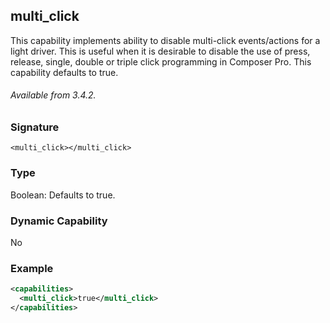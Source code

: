 ## multi\_click
This capability implements ability to disable multi-click events/actions for a light driver. This is useful when it is desirable to disable the use of press, release, single, double or triple click programming in Composer Pro. This capability defaults to true. 

###### Available from 3.4.2.

### Signature

`<multi_click></multi_click>`


### Type

Boolean: Defaults to true.


### Dynamic Capability

No

### Example

```xml
<capabilities>
  <multi_click>true</multi_click>
</capabilities>
```
